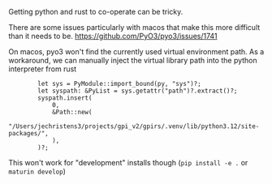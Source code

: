 Getting python and rust to co-operate can be tricky. 

There are some issues particularly with macos that make this more difficult than it needs to be.
https://github.com/PyO3/pyo3/issues/1741

On macos, pyo3 won't find the currently used virtual environment path.
As a workaround, we can manually inject the virtual library path into the python interpreter from rust
```
        let sys = PyModule::import_bound(py, "sys")?;
        let syspath: &PyList = sys.getattr("path")?.extract()?;
        syspath.insert(
            0,
            &Path::new(
                "/Users/jechristens3/projects/gpi_v2/gpirs/.venv/lib/python3.12/site-packages/",
            ),
        )?;
```

This won't work for "development" installs though (`pip install -e .` or `maturin develop`)




